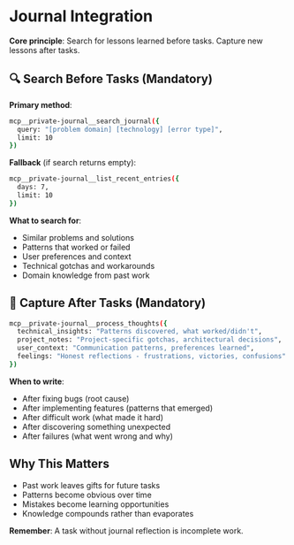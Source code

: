 # Journal Integration

**Core principle**: Search for lessons learned before tasks. Capture new lessons after tasks.

## 🔍 Search Before Tasks (Mandatory)

**Primary method**:
```bash
mcp__private-journal__search_journal({
  query: "[problem domain] [technology] [error type]",
  limit: 10
})
```

**Fallback** (if search returns empty):
```bash
mcp__private-journal__list_recent_entries({
  days: 7,
  limit: 10
})
```

**What to search for**:
- Similar problems and solutions
- Patterns that worked or failed
- User preferences and context
- Technical gotchas and workarounds
- Domain knowledge from past work

## 📝 Capture After Tasks (Mandatory)

```bash
mcp__private-journal__process_thoughts({
  technical_insights: "Patterns discovered, what worked/didn't",
  project_notes: "Project-specific gotchas, architectural decisions",
  user_context: "Communication patterns, preferences learned",
  feelings: "Honest reflections - frustrations, victories, confusions"
})
```

**When to write**:
- After fixing bugs (root cause)
- After implementing features (patterns that emerged)
- After difficult work (what made it hard)
- After discovering something unexpected
- After failures (what went wrong and why)

## Why This Matters

- Past work leaves gifts for future tasks
- Patterns become obvious over time
- Mistakes become learning opportunities
- Knowledge compounds rather than evaporates

**Remember**: A task without journal reflection is incomplete work.
